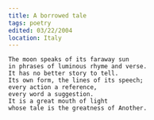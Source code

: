 ```yaml
---
title: A borrowed tale
tags: poetry
edited: 03/22/2004
location: Italy
---
```


    The moon speaks of its faraway sun
    in phrases of luminous rhyme and verse.
    It has no better story to tell.
    Its own form, the lines of its speech;
    every action a reference,
    every word a suggestion.
    It is a great mouth of light
    whose tale is the greatness of Another.


